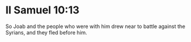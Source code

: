 # II Samuel 10:13

So Joab and the people who were with him drew near to battle against the Syrians, and they fled before him.
